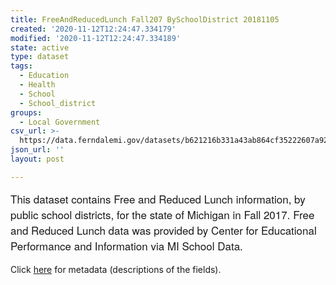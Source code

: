```yaml
---
title: FreeAndReducedLunch Fall207 BySchoolDistrict 20181105
created: '2020-11-12T12:24:47.334179'
modified: '2020-11-12T12:24:47.334189'
state: active
type: dataset
tags:
  - Education
  - Health
  - School
  - School_district
groups:
  - Local Government
csv_url: >-
  https://data.ferndalemi.gov/datasets/b621216b331a43ab864cf35222607a92_0.csv?outSR=%7B%22latestWkid%22%3A2898%2C%22wkid%22%3A2898%7D
json_url: ''
layout: post

---
```

<div><span style='font-family: &quot;Avenir Next W01&quot;, &quot;Avenir Next W00&quot;, &quot;Avenir Next&quot;, Avenir, &quot;Helvetica Neue&quot;, sans-serif; font-size: 17px;'>This dataset contains Free and Reduced Lunch information, by public school districts, for the state of Michigan in Fall 2017. Free and Reduced Lunch data was provided by Center for Educational Performance and Information via MI School Data.</span><br /></div><div><br /></div><div><div>Click <a href='http://www.datadrivendetroit.org/metadata/FreeReducedLunch_Fall2017_SchDist_Metadata_20181107.xlsx' target='_blank'>here</a> for metadata (descriptions of the fields).</div></div><div><br /></div>

